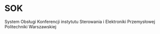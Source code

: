 # SOK
System Obsługi Konferencji instytutu Sterowania i Elektroniki Przemysłowej Politechniki Warszawskiej
